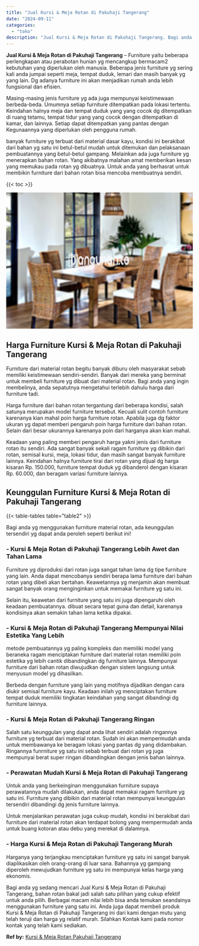 ```yaml
---
title: "Jual Kursi & Meja Rotan di Pakuhaji Tangerang"
date: "2024-09-11"
categories: 
  - "toko"
description: "Jual Kursi & Meja Rotan di Pakuhaji Tangerang. Bagi anda yg sedang mencari Jual Kursi & Meja Rotan di Pakuhaji Tangerang, bahan rotan bakal jadi salah satu p..."
---
```


**Jual Kursi & Meja Rotan di Pakuhaji Tangerang** – Furniture yaitu beberapa perlengkapan atau perabotan hunian yg mencangkup bermacam2 kebutuhan yang diperlukan oleh manusia. Beberapa jenis furniture yg sering kali anda jumpai seperti meja, tempat duduk, lemari dan masih banyak yg yang lain. Dg adanya furniture ini akan menjadikan rumah anda lebih fungsional dan efisien.

Masing-masing jenis furniture yg ada juga mempunyai keistimewaan berbeda-beda. Umumnya setiap furniture ditempatkan pada lokasi tertentu. Keindahan halnya meja dan tempat duduk yang yang cocok dg ditempatkan di ruang tetamu, tempat tidur yang yang cocok dengan ditempatkan di kamar, dan lainnya. Setiap dapat ditempatkan yang pantas dengan Kegunaannya yang diperlukan oleh pengguna rumah.

banyak furniture yg terbuat dari material dasar kayu, kondisi ini berakibat dari bahan yg satu ini betul-betul mudah untuk ditemukan dan pelaksanaan pembuatannya yang betul-betul gampang. Melainkan ada juga furniture yg menerapkan bahan rotan. Yang akibatnya malahan amat memberikan kesan yang memukau pada rotan yg dibuatnya. Untuk anda yang berhasrat untuk membikin furniture dari bahan rotan bisa mencoba membuatnya sendiri.

{{< toc >}}

![Jual Kursi & Meja Rotan di Pakuhaji Tangerang](/images/kursi-meja-rotan-murah21.png)

## Harga Furniture Kursi & Meja Rotan di Pakuhaji Tangerang

Furniture dari material rotan begitu banyak diburu oleh masyarakat sebab memiliki keistimewaan sendiri-sendiri. Banyak dari mereka yang berminat untuk membeli furniture yg dibuat dari material rotan. Bagi anda yang ingin membelinya, anda sepatutnya mengetahui terlebih dahulu harga dari furniture tadi.

Harga furniture dari bahan rotan tergantung dari beberapa kondisi, salah satunya merupakan model furniture tersebut. Kecuali sulit contoh furniture karenanya kian mahal poin harga furniture rotan. Apabila juga dg faktor ukuran yg dapat memberi pengaruh poin harga furniture dari bahan rotan. Selain dari besar ukurannya karenanya poin dari harganya akan kian mahal.

Keadaan yang paling memberi pengaruh harga yakni jenis dari furniture rotan itu sendiri. Ada sangat banyak sekali ragam furniture yg dibikin dari rotan, semisal kursi, meja, lokasi tidur, dan masih sangat banyak furniture lainnya. Keindahan halnya furniture tirai dari rotan yang dijual dg harga kisaran Rp. 150.000, furniture tempat duduk yg dibanderol dengan kisaran Rp. 60.000, dan beragam variasi furniture lainnya.

## Keunggulan Furniture Kursi & Meja Rotan di Pakuhaji Tangerang

{{< table-tables table="table2" >}}

Bagi anda yg menggunakan furniture material rotan, ada keunggulan tersendiri yg dapat anda peroleh seperti berikut ini!

### \- Kursi & Meja Rotan di Pakuhaji Tangerang Lebih Awet dan Tahan Lama

Furniture yg diproduksi dari rotan juga sangat tahan lama dg tipe furniture yang lain. Anda dapat mencobanya sendiri berapa lama furniture dari bahan rotan yang dibeli akan bertahan. Keawetannya yg menjamin akan membuat sangat banyak orang menginginkan untuk memakai furniture yg satu ini.

Selain itu, keawetan dari furniture yang satu ini juga dipengaruhi oleh keadaan pembuatannya. dibuat secara tepat guna dan detail, karenanya kondisinya akan semakin tahan lama ketika dipakai.

### \- Kursi & Meja Rotan di Pakuhaji Tangerang Mempunyai Nilai Estetika Yang Lebih

metode pembuatannya yg paling kompleks dan memiliki model yang beraneka ragam menciptakan furniture dari material rotan memiliki poin estetika yg lebih cantik dibandingkan dg furniture lainnya. Mempunyai furniture dari bahan rotan diwujudkan dengan sistem langsung untuk menyusun model yg dihasilkan.

Berbeda dengan furniture yang lain yang motifnya dijadikan dengan cara diukir semisal furniture kayu. Keadaan inilah yg menciptakan furniture tempat duduk memiliki tingkatan keindahan yang sangat dibandingi dg furniture lainnya.

### \- Kursi & Meja Rotan di Pakuhaji Tangerang Ringan

Salah satu keunggulan yang dapat anda lihat sendiri adalah ringannya furniture yg terbuat dari material rotan. Sudah ini akan mempermudah anda untuk membawanya ke beragam lokasi yang pantas dg yang didambakan. Ringannya funrniture yg satu ini sebab terbuat dari rotan yg juga mempunyai berat super ringan dibandingkan dengan jenis bahan lainnya.

### \- Perawatan Mudah Kursi & Meja Rotan di Pakuhaji Tangerang

Untuk anda yang berkeinginan menggunakan furniture supaya perawatannya mudah dilakukan, anda dapat memakai ragam furniture yg satu ini. Furniture yang dibikin dari material rotan mempunyai keunggulan tersendiri dibandingi dg jenis furniture lainnya.

Untuk menjalankan perawatan juga cukup mudah, kondisi ini berakibat dari furniture dari material rotan akan terdapat bolong yang mempermudah anda untuk buang kotoran atau debu yang merekat di dalamnya.

### \- Harga Kursi & Meja Rotan di Pakuhaji Tangerang Murah

Harganya yang terjangkau menciptakan furniture yg satu ini sangat banyak diaplikasikan oleh orang-orang di luar sana. Bahannya yg gampang diperoleh mewujudkan furniture yg satu ini mempunyai kelas harga yang ekonomis.

Bagi anda yg sedang mencari Jual Kursi & Meja Rotan di Pakuhaji Tangerang, bahan rotan bakal jadi salah satu pilihan yang cukup efektif untuk anda pilih. Berbagai macam nilai lebih bisa anda temukan seandainya menggunakan furniture yang satu ini. Anda juga dapat membeli produk Kursi & Meja Rotan di Pakuhaji Tangerang ini dari kami dengan mutu yang telah teruji dan harga yg relatif murah. Silahkan Kontak kami pada nomor kontak yang telah kami sediakan.

**Ref by:** [Kursi & Meja Rotan Pakuhaji Tangerang](https://id.wikipedia.org/wiki/Kursi)
